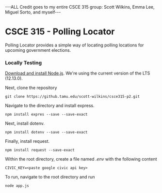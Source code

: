 ---ALL Credit goes to my entire CSCE 315 group: Scott Wilkins, Emma Lee, Miguel Sorto, and myself---

# CSCE 315 - Polling Locator
Polling Locator provides a simple way of locating polling locations for upcoming government elections.


### Locally Testing
[Download and install Node.js](https://nodejs.org/en/). We're using the current version of the LTS (12.13.0).

Next, clone the repository

	git clone https://github.tamu.edu/scott-wilkins/csce315-p2.git

Navigate to the directory and install express.

	npm install expres --save --save-exact

Next, install dotenv.

	npm install dotenv --save --save-exact

Finally, install request.

	npm install request --save-exact

Within the root directory, create a file named *.env* with the following content

	CIVIC_KEY=<paste google civic api key>

To run, navigate to the root directory and run

	node app.js
